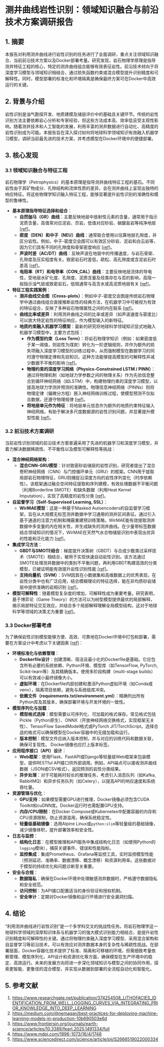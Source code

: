 # 测井曲线岩性识别：领域知识融合与前沿技术方案调研报告


## 1. 摘要

本报告对利用测井曲线进行岩性识别的任务进行了全面调研，重点关注领域知识融合、当前前沿技术方案以及Docker部署考量。研究发现，岩石物理学原理是指导测井特征工程的核心，特定的测井曲线组合能够有效表征岩性。前沿技术倾向于将深度学习模型与领域知识相结合，通过损失函数约束或混合模型提升识别精度和可解释性。同时，模型部署的标准化和环境隔离是确保最终方案可在Docker中高效运行的关键。

## 2. 背景与介绍

岩性识别是油气勘探开发、地质建模及储层评价中的基础且关键环节。传统的岩性识别方法主要依赖岩心分析和专家经验，但这些方法成本高、效率低且受主观性影响。随着测井技术和人工智能的发展，利用丰富的测井数据进行自动化、高精度的岩性识别成为可能。本报告旨在深入探讨如何将地球科学领域知识有效融入机器学习模型，调研当前最先进的技术方案，并考虑模型在Docker环境中的便捷部署。

## 3. 核心发现

### 3.1 领域知识融合与特征工程

岩石物理学（Petrophysics）的基本原理是指导测井曲线特征工程的基石。不同岩性由于其矿物成分、孔隙结构和流体性质的差异，会在测井曲线上呈现出独特的响应特征。将这些物理学知识融入特征工程，能够显著提升岩性识别的准确性和模型的鲁棒性。

*   **基本原理指导特征选择和组合**：
    *   **自然伽马（GR）曲线**：主要反映地层中放射性元素的含量，通常用于指示泥质含量，高值常对应泥岩、页岩，低值对应砂岩、碳酸盐岩等纯净地层 [[ref]](https://www.frontiersin.org/journals/earth-science/articles/10.3389/feart.2025.1491334/full)。
    *   **密度（DEN）和中子（NEU）曲线**：通常联合使用以估算地层孔隙度，并区分岩性。例如，中子-密度交会图可以有效区分砂岩、泥岩和白云岩等，因为它们具有不同的孔隙度和骨架密度响应 [[ref]](https://www.mdpi.com/1996-1073/16/4/1748)。
    *   **声波时差（AC/DT）曲线**：反映声波在地层中的传播速度，与岩石骨架、孔隙度及压实程度有关。致密岩石时差低，疏松、高孔隙度或含泥岩石时差高 [[ref]](https://www.frontiersin.org/journals/earth-science/articles/10.3389/feart.2025.1491334/full)。
    *   **电阻率（RT）和电导率（CON_CAL）曲线**：主要反映地层流体的导电性，受地层水矿化度、孔隙度、泥质含量及烃类存在与否的影响，高阻一般指示油气层或致密岩石，低阻通常与高含水或高泥质地层有关 [[ref]](https://www.frontiersin.org/journals/earth-science/articles/10.3389/feart.2025.1491334/full)。
*   **特征工程实践案例**：
    *   **测井曲线交会图（Cross-plots）**：例如中子-密度交会图是传统岩石物理学中通过曲线组合直接推断岩性的经典方法，在机器学习中可被视为有效的特征组合，反映了多种岩石物理属性之间的内在联系 [[ref]](https://www.sciencedirect.com/science/article/pii/S2666519022000334)。
    *   **曲线比率或差异**：利用测井曲线之间的比率或差异（如声波速度与密度比）可以放大特定岩性的特征响应，作为模型输入的新特征。
    *   **地质约束融入机器学习模型**：最新的研究将地球科学领域知识显式地融入机器学习模型中，主要方式包括：
        *   **作为模型约束（Loss Term）**：将岩石物理学知识（例如：如果密度低于某一阈值，则岩性为煤炭）转化为一阶逻辑规则，并作为额外的损失项融入深度学习模型的训练过程中，从而强制模型在数据学习的同时遵守物理定律和先验知识。这种方法能够提高模型的可解释性并减少数据不平衡的影响 [[ref]](https://www.researchgate.net/publication/374254508_LITHOFACIES_IDENTIFICATION_FROM_WELL_LOGGING_CURVES_VIA_INTEGRATING_PRIOR_KNOWLEDGE_INTO_DEEP_LEARNING)。
        *   **物理约束的深度学习网络（Physics-Constrained LSTM / PINN）**：通过将物理机制（如地球力学参数之间的物理关系）作为先验信息整合到循环神经网络（如LSTM）中，构建物理约束的深度学习模型，以提高地球力学测井预测的准确性。物理信息神经网络（PINNs）则将物理定律（偏微分方程）嵌入神经网络训练过程，使模型预测不仅拟合数据，还遵守物理规律 [[ref]](https://www.researchgate.net/publication/374254508_LITHOFACIES_IDENTIFICATION_FROM_WELL_LOGGING_CURVES_VIA_INTEGRATING_PRIOR_KNOWLEDGE_INTO_DEEP_LEARNING)。
        *   **将地层单元作为特征**：将地层单元信息作为额外的地质约束特征输入神经网络，有助于解决多尺度数据源的岩性识别问题，并显著提升模型性能 [[ref]](https://www.researchgate.net/publication/374254508_LITHOFACIES_IDENTIFICATION_FROM_WELL_LOGGING_CURVES_VIA_INTEGRATING_PRIOR_KNOWLEDGE_INTO_DEEP_LEARNING)。

### 3.2 前沿技术方案调研

当前岩性识别领域的前沿技术方案普遍采用了先进的机器学习和深度学习模型，并着力解决数据稀疏性、不平衡性以及模型可解释性等挑战：

*   **混合神经网络架构**：
    *   **混合CNN-GRU模型**：针对致密砂岩储层的岩性识别，研究者提出了混合卷积神经网络（CNN）与门控循环单元（GRU）的框架。CNN用于提取局部岩石物理特征，GRU则捕捉沿深度方向的岩性序列变化（时序依赖性）。该框架通过融合空间特征提取和序列建模，有效处理数据不平衡问题（利用Borderline SMOTE）和缺失数据（利用Heat Kernel Imputation），实现了高精度的岩性分类 [[ref]](https://www.researchgate.net/publication/374254508_LITHOFACIES_IDENTIFICATION_FROM_WELL_LOGGING_CURVES_VIA_INTEGRATING_PRIOR_KNOWLEDGE_INTO_DEEP_LEARNING)。
*   **自监督学习（Self-Supervised Learning, SSL）**：
    *   **WirMAE模型**：这是一种基于Masked Autoencoders的自监督学习框架，旨在从大规模无标签测井数据中学习通用的测井区间表征。通过引入基于通道的注意力机制和掩蔽重建预训练策略，WirMAE能有效提取测井数据中多变量的内在相关性，并生成缺失的测井曲线。在少量带标签数据结合领域知识的情况下，WirMAE在天然气水合物储层识别中表现出优异的性能和泛化能力 [[ref]](https://www.researchgate.net/publication/374254508_LITHOFACIES_IDENTIFICATION_FROM_WELL_LOGGING_CURVES_VIA_INTEGRATING_PRIOR_KNOWLEDGE_INTO_DEEP_LEARNING)。
*   **集成学习方法**：
    *   **GBDT与SMOTE结合**：梯度提升决策树（GBDT）与合成少数类过采样技术（SMOTE）相结合，被用于实现快速自动岩性识别。该方法通过SMOTE处理测井数据中的类别不平衡问题，再利用GBDT构建高效的分类模型，已被证明能有效提升岩性识别性能 [[ref]](https://www.researchgate.net/publication/374254508_LITHOFACIES_IDENTIFICATION_FROM_WELL_LOGGING_CURVES_VIA_INTEGRATING_PRIOR_KNOWLEDGE_INTO_DEEP_LEARNING)。
    *   **支持向量机（SVM）**：SVM因其在小数据集和高维数据上的优秀表现，在岩性分类中也有广泛应用，结合模糊理论的特征选择，能在非均质砂岩储层中提供准确的岩相识别 [[ref]](https://www.researchgate.net/publication/374254508_LITHOFACIES_IDENTIFICATION_FROM_WELL_LOGGING_CURVES_VIA_INTEGRATING_PRIOR_KNOWLEDGE_INTO_DEEP_LEARNING)。
*   **模型可解释性**：随着模型复杂度的增加，可解释性成为重要考量。研究表明，基于博弈论（Game Theory）的方法可以为树型模型提供最优的局部解释，揭示局部特征交互效应，并结合多个局部解释理解全局模型结构，这对于地球科学等领域的决策尤为重要 [[ref]](https://www.researchgate.net/publication/374254508_LITHOFACIES_IDENTIFICATION_FROM_WELL_LOGGING_CURVES_VIA_INTEGRATING_PRIOR_KNOWLEDGE_INTO_DEEP_LEARNING)。

### 3.3 Docker部署考虑

为了确保岩性识别模型能够方便、高效、可靠地在Docker环境中打包和部署，需要在方案设计中考虑以下关键因素 [[ref]](https://medium.com/@nemagan/best-practices-for-deploying-machine-learning-models-in-production-10b690503e6d)：

*   **环境标准化与依赖管理**：
    *   **Dockerfile设计**：创建清晰、简洁且最小化的Dockerfile是基础。它应包含所有必要的系统依赖、Python环境、模型库（如TensorFlow, PyTorch, Scikit-learn等）及其精确版本。使用多阶段构建（multi-stage builds）可以有效减小最终镜像大小。
    *   **虚拟环境**：在Dockerfile内部创建和激活Python虚拟环境（如Conda或venv），隔离项目依赖，避免与系统级库冲突。
    *   **依赖文件（requirements.txt/environment.yml）**：精确列出所有Python库及其版本，确保部署环境与开发环境的一致性。
*   **模型序列化与加载**：
    *   **模型格式选择**：模型需要以可序列化、可加载的格式保存。常见格式包括Pickle（Python原生）、ONNX（开放神经网络交换格式，实现框架无关性）、TensorFlow SavedModel格式或PyTorch JIT/TorchScript。选择合适的格式可以确保模型在Docker容器中的无缝加载和运行。
    *   **版本控制**：模型文件应纳入版本控制，并与对应的训练代码和数据关联，确保可复现性。 Docker镜像也应打上版本标签。
*   **应用程序接口（API）设计**：
    *   **Web框架**：使用Flask、FastAPI或Django等轻量级Web框架来包装模型，提供RESTful API接口供外部调用。例如，API端点可以接收测井曲线数据（JSON或CSV格式），返回预测的岩性分类结果。
    *   **异步处理**：对于可能耗时较长的推理任务，考虑引入消息队列（如Kafka, RabbitMQ）和异步任务队列（如Celery），以提高API的响应速度和系统吞吐量。
*   **资源管理与优化**：
    *   **GPU支持**：如果模型需要GPU进行推理，Docker镜像必须包含CUDA Toolkit和cuDNN库。Docker运行时也需配置GPU支持。
    *   **内存/CPU限制**：在Docker Compose或Kubernetes中配置容器的内存和CPU资源限制，防止资源滥用，确保系统稳定性。
    *   **轻量级基础镜像**：选用Alpine Linux或`python:slim`等轻量级的基础镜像，减少镜像体积，提升部署效率和安全性。
*   **日志与监控**：
    *   **结构化日志**：在模型推理和API服务中集成结构化日志（如使用Python的`logging`模块），捕获关键事件、错误和性能指标。
    *   **监控集成**：集成Prometheus、Grafana等监控工具，实时监控模型性能（预测延迟、准确率、数据漂移、概念漂移）和资源利用率。这些数据对于模型的持续优化和问题诊断至关重要。
*   **安全与合规**：
    *   **数据隐私**：确保在Docker环境中处理敏感测井数据时，严格遵守数据隐私和安全规范。
    *   **访问控制**：为API接口配置适当的身份验证和授权机制。
    *   **安全审计**：定期对Docker镜像和运行环境进行安全漏洞扫描。

## 4. 结论

“利用测井曲线进行岩性识别”是一个多学科交叉的挑战性任务。将岩石物理学这一地球科学领域的深厚知识体系与机器学习的强大模式识别能力相结合，是提升岩性识别精度和可解释性的关键。通过将物理约束融入深度学习模型、采用混合架构和自监督学习等前沿技术，可以有效应对测井数据本身的复杂性与稀疏性挑战。在部署层面，Docker容器化技术提供了标准、隔离和可移植的环境，但需细致考量依赖管理、模型序列化、API设计和资源优化等方面，确保模型在生产环境中的稳定、高效运行。未来的发展方向将进一步深化领域知识与模型之间的协同作用，探索更智能、更鲁径的混合模型，并实现从数据到部署的全流程自动化和智能化。

## 5. 参考文献
1.  https://www.researchgate.net/publication/374254508_LITHOFACIES_IDENTIFICATION_FROM_WELL_LOGGING_CURVES_VIA_INTEGRATING_PRIOR_KNOWLEDGE_INTO_DEEP_LEARNING
2.  https://medium.com/@nemagan/best-practices-for-deploying-machine-learning-models-in-production-10b690503e6d
3.  https://www.frontiersin.org/journals/earth-science/articles/10.3389/feart.2025.1491334/full
4.  https://www.mdpi.com/1996-1073/16/4/1748
5.  https://www.sciencedirect.com/science/article/pii/S2666519022000334